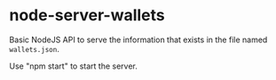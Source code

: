 # node-server-wallets
Basic NodeJS API to serve the information that exists in the file named `wallets.json`. 

Use "npm start" to start the server.
